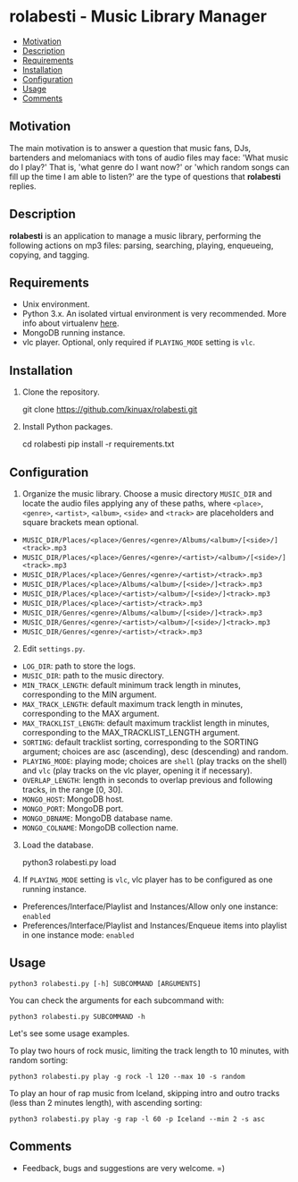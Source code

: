 rolabesti - Music Library Manager
=================================

- [Motivation](#motivation)
- [Description](#description)
- [Requirements](#requirements)
- [Installation](#installation)
- [Configuration](#configuration)
- [Usage](#usage)
- [Comments](#comments)

Motivation
----------

The main motivation is to answer a question that music fans, DJs, bartenders and melomaniacs with tons of audio files may face: 'What music do I play?' That is, 'what genre do I want now?' or 'which random songs can fill up the time I am able to listen?' are the type of questions that **rolabesti** replies.

Description
----------

**rolabesti** is an application to manage a music library, performing the following actions on mp3 files: parsing, searching, playing, enqueueing, copying, and tagging.

Requirements
------------

- Unix environment.
- Python 3.x. An isolated virtual environment is very recommended. More info about virtualenv [here](https://github.com/pypa/virtualenv).
- MongoDB running instance.
- vlc player. Optional, only required if `PLAYING_MODE` setting is `vlc`.

Installation
------------

1) Clone the repository.

    git clone https://github.com/kinuax/rolabesti.git

2) Install Python packages.

    cd rolabesti
    pip install -r requirements.txt

Configuration
-------------

1) Organize the music library. Choose a music directory `MUSIC_DIR` and locate the audio files applying any of these paths, where `<place>`, `<genre>`, `<artist>`, `<album>`, `<side>` and `<track>` are placeholders and square brackets mean optional.

- `MUSIC_DIR/Places/<place>/Genres/<genre>/Albums/<album>/[<side>/]<track>.mp3`
- `MUSIC_DIR/Places/<place>/Genres/<genre>/<artist>/<album>/[<side>/]<track>.mp3`
- `MUSIC_DIR/Places/<place>/Genres/<genre>/<artist>/<track>.mp3`
- `MUSIC_DIR/Places/<place>/Albums/<album>/[<side>/]<track>.mp3`
- `MUSIC_DIR/Places/<place>/<artist>/<album>/[<side>/]<track>.mp3`
- `MUSIC_DIR/Places/<place>/<artist>/<track>.mp3`
- `MUSIC_DIR/Genres/<genre>/Albums/<album>/[<side>/]<track>.mp3`
- `MUSIC_DIR/Genres/<genre>/<artist>/<album>/[<side>/]<track>.mp3`
- `MUSIC_DIR/Genres/<genre>/<artist>/<track>.mp3`

2) Edit `settings.py`.

- `LOG_DIR`: path to store the logs.
- `MUSIC_DIR`: path to the music directory.
- `MIN_TRACK_LENGTH`: default minimum track length in minutes, corresponding to the MIN argument.
- `MAX_TRACK_LENGTH`: default maximum track length in minutes, corresponding to the MAX argument.
- `MAX_TRACKLIST_LENGTH`: default maximum tracklist length in minutes, corresponding to the MAX_TRACKLIST_LENGTH argument.
- `SORTING`: default tracklist sorting, corresponding to the SORTING argument; choices are asc (ascending), desc (descending) and random.
- `PLAYING_MODE`: playing mode; choices are `shell` (play tracks on the shell) and `vlc` (play tracks on the vlc player, opening it if necessary).
- `OVERLAP_LENGTH`: length in seconds to overlap previous and following tracks, in the range [0, 30].
- `MONGO_HOST`: MongoDB host.
- `MONGO_PORT`: MongoDB port.
- `MONGO_DBNAME`: MongoDB database name.
- `MONGO_COLNAME`: MongoDB collection name.

3) Load the database.

    python3 rolabesti.py load

4) If `PLAYING_MODE` setting is `vlc`, vlc player has to be configured as one running instance.
- Preferences/Interface/Playlist and Instances/Allow only one instance: `enabled`
- Preferences/Interface/Playlist and Instances/Enqueue items into playlist in one instance mode: `enabled`

Usage
-----

    python3 rolabesti.py [-h] SUBCOMMAND [ARGUMENTS]

You can check the arguments for each subcommand with:

    python3 rolabesti.py SUBCOMMAND -h

Let's see some usage examples.

To play two hours of rock music, limiting the track length to 10 minutes, with random sorting:

    python3 rolabesti.py play -g rock -l 120 --max 10 -s random

To play an hour of rap music from Iceland, skipping intro and outro tracks (less than 2 minutes length), with ascending sorting:

    python3 rolabesti.py play -g rap -l 60 -p Iceland --min 2 -s asc


Comments
--------

- Feedback, bugs and suggestions are very welcome. =)
